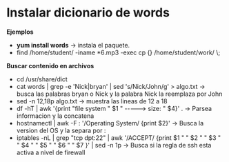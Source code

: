 # Instalar dicionario de words

**Ejemplos**

* []() **yum install words** -> instala el paquete.
* []()  find /home/student/ -iname *6.mp3 -exec cp {} /home/student/work/ \\;

**Buscar contenido en archivos**

* []() cd /usr/share/dict
* []() cat words  | grep -e 'Nick\|bryan' |  sed 's/Nick/John/g' > algo.txt -> busca las palabras bryan o Nick y la palabra Nick la reemplaza por John
* []()  sed -n 12,18p  algo.txt  -> muestra las lineas de 12 a 18
* []()  df -hT | awk '{print  "file system " $1  " -----> size: "  $4}' . -> Parsea informacion y la concatena
* []() hostnamectl  | awk -F : '/Operating System/ {print $2}' -> Busca la version del OS y la separa por :
* []() iptables -nL  | grep  "tcp dpt:22"  | awk  '/ACCEPT/ {print $1 " "  $2  " " $3  " " $4  "  "  $5 " "  $6 " "  $7   }'  | sed  -n 1p -> Busca si la regla de ssh esta activa a nivel de firewall
